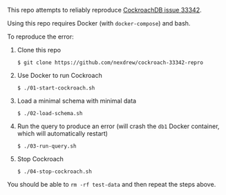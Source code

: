 This repo attempts to reliably reproduce [CockroachDB issue 33342](https://github.com/cockroachdb/cockroach/issues/33342).

Using this repo requires Docker (with `docker-compose`) and bash.

To reproduce the error:

1. Clone this repo

    ```console
    $ git clone https://github.com/nexdrew/cockroach-33342-repro
    ```

2. Use Docker to run Cockroach

    ```console
    $ ./01-start-cockroach.sh
    ```

3. Load a minimal schema with minimal data

    ```console
    $ ./02-load-schema.sh
    ```

4. Run the query to produce an error (will crash the `db1` Docker container, which will automatically restart)

    ```console
    $ ./03-run-query.sh
    ```

5. Stop Cockroach

    ```console
    $ ./04-stop-cockroach.sh
    ```

You should be able to `rm -rf test-data` and then repeat the steps above.
